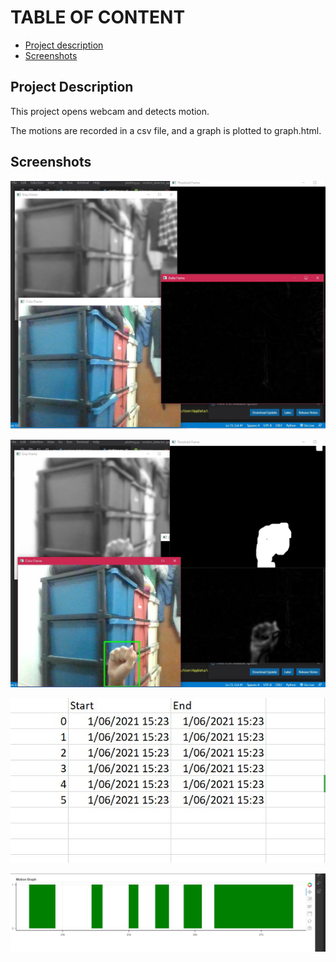 # TABLE OF CONTENT

* [Project description](#project-description)
* [Screenshots](#screenshots)



## Project Description

This project opens webcam and detects motion.

The motions are recorded in a csv file, and a graph is plotted to graph.html.



## Screenshots

![motion0](Screenshots/motion1.jpg)

![motion detector](Screenshots/motion2.jpg)

![motion2](Screenshots/motion3.jpg)

![motion3](Screenshots/motion4.jpg)